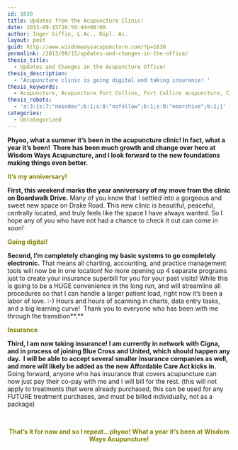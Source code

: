 ```yaml
---
id: 1630
title: Updates from the Acupuncture Clinic!
date: 2013-09-15T16:59:44+00:00
author: Inger Giffin, L.Ac., Dipl. Ac.
layout: post
guid: http://www.wisdomwaysacupuncture.com/?p=1630
permalink: /2013/09/15/updates-and-changes-in-the-office/
thesis_title:
  - Updates and Changes in the Acupuncture Office!
thesis_description:
  - 'Acupuncture clinic is going digital and taking insurance! '
thesis_keywords:
  - Acupuncture, Acupuncture Fort Collins, Fort Collins acupuncture, Cigna, United, Blue Cross, Anthem, Blue Shield
thesis_robots:
  - 'a:3:{s:7:"noindex";b:1;s:8:"nofollow";b:1;s:9:"noarchive";b:1;}'
categories:
  - Uncategorized
---
```

<div>
  <strong>Phyoo, what a summer it&#8217;s been in the acupuncture clinic! In fact, what a year it&#8217;s been!  There has been much growth and change over here at Wisdom Ways Acupuncture, and I look forward to the new foundations making things even better. </strong>
</div>

<span style="color: #808000;"><strong>It&#8217;s my anniversary!</strong></span>

**First, this weekend marks the year anniversary of my move from the clinic on Boardwalk Drive.** Many of you know that I settled into a gorgeous and sweet new space on Drake Road. **T**his new clinic is beautiful, peaceful, centrally located, and truly feels like the space I have always wanted. So I hope any of you who have not had a chance to check it out can come in soon!

**<span style="color: #808000;">Going digital!</span>** 

**Second, I&#8217;m completely changing my basic systems to go completely electronic.** That means all charting, accounting, and practice management tools will now be in one location! No more opening up 4 separate programs just to create your insurance superbill for you for your past visits! While this is going to be a HUGE convenience in the long run, and will streamline all procedures so that I can handle a larger patient load, right now it&#8217;s been a labor of love. :-) Hours and hours of scanning in charts, data entry tasks, and a big learning curve!  Thank you to everyone who has been with me through the transition**.**

**<span style="color: #808000;">Insurance</span>**

<p style="text-align: left;">
  <strong>Third, I am now taking insurance! I am currently in network with Cigna, and in process of joining Blue Cross and United, which should happen any day.  I will be able to accept several smaller insurance companies as well, and more will likely be added as the new Affordable Care Act kicks in. </strong>Going forward, anyone who has insurance that covers acupuncture can now just pay their co-pay with me and I will bill for the rest. (this will not apply to treatments that were already purchased, this can be used for any FUTURE treatment purchases, and must be billed individually, not as a package)
</p>

<p style="text-align: center;">
  <strong><span style="color: #808000;"> </span></strong>
</p>

<div style="text-align: center;">
  <strong><span style="color: #808000;">That&#8217;s it for now and so I repeat&#8230;phyoo! What a year it&#8217;s been at Wisdom Ways Acupuncture!</span></strong>
</div>

&nbsp;

&nbsp;

&nbsp;